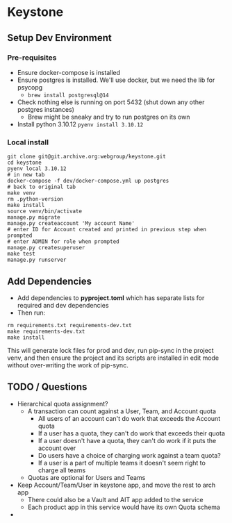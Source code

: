 # Keystone

## Setup Dev Environment

### Pre-requisites

- Ensure docker-compose is installed
- Ensure postgres is installed. We'll use docker, but we need the lib for psycopg
    - `brew install postgresql@14`
- Check nothing else is running on port 5432 (shut down any other postgres instances)
    - Brew might be sneaky and try to run postgres on its own
- Install python 3.10.12 `pyenv install 3.10.12`

### Local install

```shell
git clone git@git.archive.org:webgroup/keystone.git
cd keystone
pyenv local 3.10.12
# in new tab
docker-compose -f dev/docker-compose.yml up postgres
# back to original tab
make venv
rm .python-version
make install
source venv/bin/activate
manage.py migrate
manage.py createaccount 'My account Name'
# enter ID for Account created and printed in previous step when prompted
# enter ADMIN for role when prompted
manage.py createsuperuser
make test
manage.py runserver
```


## Add Dependencies

- Add dependencies to **pyproject.toml** which has separate lists for required and dev 
dependencies
- Then run:
```shell
rm requirements.txt requirements-dev.txt
make requirements-dev.txt
make install
```
This will generate lock files for prod and dev, run pip-sync in the project venv, 
and then ensure the project and its scripts are installed in edit mode without
over-writing the work of pip-sync.


## TODO / Questions

- Hierarchical quota assignment?
    - A transaction can count against a User, Team, and Account quota
      - All users of an account can't do work that exceeds the Account quota
      - If a user has a quota, they can't do work that exceeds their quota
      - If a user doesn't have a quota, they can't do work if it puts the account over
      - Do users have a choice of charging work against a team quota?
      - If a user is a part of multiple teams it doesn't seem right to charge all teams
    - Quotas are optional for Users and Teams
- Keep Account/Team/User in keystone app, and move the rest to arch app
    - There could also be a Vault and AIT app added to the service
    - Each product app in this service would have its own Quota schema
- 